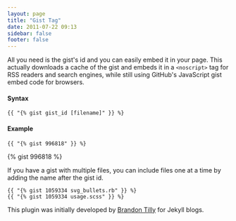 ```yaml
---
layout: page
title: "Gist Tag"
date: 2011-07-22 09:13
sidebar: false
footer: false
---
```


All you need is the gist's id and you can easily embed it in your page. This actually downloads a cache of the gist and embeds it in a `<noscript>` tag for RSS
readers and search engines, while still using GitHub's JavaScript gist embed code for browsers.

#### Syntax

    {{ "{% gist gist_id [filename]" }} %}

#### Example

    {{ "{% gist 996818" }} %}

{% gist 996818 %}

If you have a gist with multiple files, you can include files one at a time by adding the name after the gist id.

    {{ "{% gist 1059334 svg_bullets.rb" }} %}
    {{ "{% gist 1059334 usage.scss" }} %}

This plugin was initially developed by [Brandon Tilly](http://brandontilley.com/2011/01/31/gist-tag-for-jekyll.html) for Jekyll blogs.
